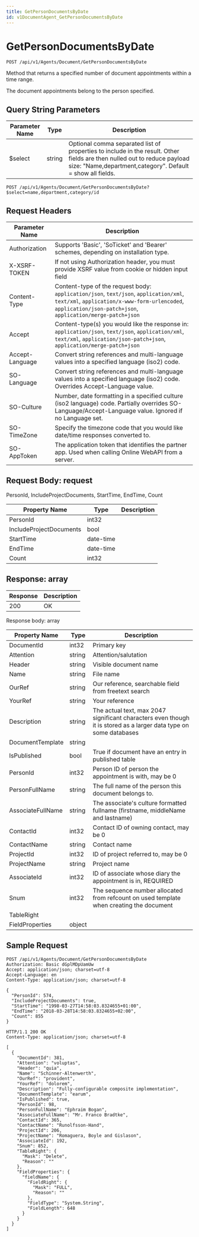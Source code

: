 ```yaml
---
title: GetPersonDocumentsByDate
id: v1DocumentAgent_GetPersonDocumentsByDate
---
```


# GetPersonDocumentsByDate

```http
POST /api/v1/Agents/Document/GetPersonDocumentsByDate
```

Method that returns a specified number of document appointments within a time range.

The document appointments belong to the person specified.





## Query String Parameters

| Parameter Name | Type |  Description |
|----------------|------|--------------|
| $select | string |  Optional comma separated list of properties to include in the result. Other fields are then nulled out to reduce payload size: "Name,department,category". Default = show all fields. |

```http
POST /api/v1/Agents/Document/GetPersonDocumentsByDate?$select=name,department,category/id
```


## Request Headers

| Parameter Name | Description |
|----------------|-------------|
| Authorization  | Supports 'Basic', 'SoTicket' and 'Bearer' schemes, depending on installation type. |
| X-XSRF-TOKEN   | If not using Authorization header, you must provide XSRF value from cookie or hidden input field |
| Content-Type | Content-type of the request body: `application/json`, `text/json`, `application/xml`, `text/xml`, `application/x-www-form-urlencoded`, `application/json-patch+json`, `application/merge-patch+json` |
| Accept         | Content-type(s) you would like the response in: `application/json`, `text/json`, `application/xml`, `text/xml`, `application/json-patch+json`, `application/merge-patch+json` |
| Accept-Language | Convert string references and multi-language values into a specified language (iso2) code. |
| SO-Language | Convert string references and multi-language values into a specified language (iso2) code. Overrides Accept-Language value. |
| SO-Culture | Number, date formatting in a specified culture (iso2 language) code. Partially overrides SO-Language/Accept-Language value. Ignored if no Language set. |
| SO-TimeZone | Specify the timezone code that you would like date/time responses converted to. |
| SO-AppToken | The application token that identifies the partner app. Used when calling Online WebAPI from a server. |

## Request Body: request  

PersonId, IncludeProjectDocuments, StartTime, EndTime, Count 

| Property Name | Type |  Description |
|----------------|------|--------------|
| PersonId | int32 |  |
| IncludeProjectDocuments | bool |  |
| StartTime | date-time |  |
| EndTime | date-time |  |
| Count | int32 |  |


## Response: array



| Response | Description |
|----------------|-------------|
| 200 | OK |

Response body: array

| Property Name | Type |  Description |
|----------------|------|--------------|
| DocumentId | int32 | Primary key |
| Attention | string | Attention/salutation |
| Header | string | Visible document name |
| Name | string | File name |
| OurRef | string | Our reference, searchable field from freetext search |
| YourRef | string | Your reference |
| Description | string | The actual text, max 2047 significant characters even though it is stored as a larger data type on some databases |
| DocumentTemplate | string |  |
| IsPublished | bool | True if document have an entry in published table |
| PersonId | int32 | Person ID of person the appointment is with, may be 0 |
| PersonFullName | string | The full name of the person this document belongs to. |
| AssociateFullName | string | The associate's culture formatted fullname (firstname, middleName and lastname) |
| ContactId | int32 | Contact ID of owning contact, may be 0 |
| ContactName | string | Contact name |
| ProjectId | int32 | ID of project referred to, may be 0 |
| ProjectName | string | Project name |
| AssociateId | int32 | ID of associate whose diary the appointment is in, REQUIRED |
| Snum | int32 | The sequence number allocated from refcount on used template when creating the document |
| TableRight |  |  |
| FieldProperties | object |  |

## Sample Request

```http!
POST /api/v1/Agents/Document/GetPersonDocumentsByDate
Authorization: Basic dGplMDpUamUw
Accept: application/json; charset=utf-8
Accept-Language: en
Content-Type: application/json; charset=utf-8

{
  "PersonId": 574,
  "IncludeProjectDocuments": true,
  "StartTime": "1998-03-27T14:58:03.8324655+01:00",
  "EndTime": "2018-03-28T14:58:03.8324655+02:00",
  "Count": 855
}
```

```http_
HTTP/1.1 200 OK
Content-Type: application/json; charset=utf-8

[
  {
    "DocumentId": 381,
    "Attention": "voluptas",
    "Header": "quia",
    "Name": "Schinner-Altenwerth",
    "OurRef": "provident",
    "YourRef": "dolorem",
    "Description": "Fully-configurable composite implementation",
    "DocumentTemplate": "earum",
    "IsPublished": true,
    "PersonId": 98,
    "PersonFullName": "Ephraim Bogan",
    "AssociateFullName": "Mr. Franco Bradtke",
    "ContactId": 365,
    "ContactName": "Runolfsson-Hand",
    "ProjectId": 206,
    "ProjectName": "Romaguera, Boyle and Gislason",
    "AssociateId": 192,
    "Snum": 852,
    "TableRight": {
      "Mask": "Delete",
      "Reason": ""
    },
    "FieldProperties": {
      "fieldName": {
        "FieldRight": {
          "Mask": "FULL",
          "Reason": ""
        },
        "FieldType": "System.String",
        "FieldLength": 648
      }
    }
  }
]
```